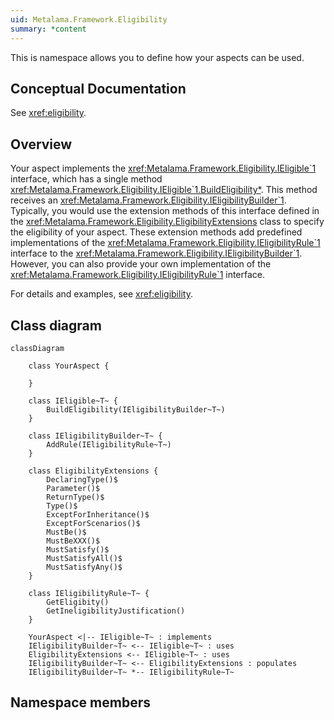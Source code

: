 ```yaml
---
uid: Metalama.Framework.Eligibility
summary: *content
---
```

This is namespace allows you to define how your aspects can be used. 

## Conceptual Documentation

See <xref:eligibility>.

## Overview

Your aspect implements the <xref:Metalama.Framework.Eligibility.IEligible`1> interface, which has a single method <xref:Metalama.Framework.Eligibility.IEligible`1.BuildEligibility*>. This method receives an <xref:Metalama.Framework.Eligibility.IEligibilityBuilder`1>. Typically, you would use the extension methods of this interface defined in the <xref:Metalama.Framework.Eligibility.EligibilityExtensions> class to specify the eligibility of your aspect. These extension methods add predefined implementations of the <xref:Metalama.Framework.Eligibility.IEligibilityRule`1> interface to the <xref:Metalama.Framework.Eligibility.IEligibilityBuilder`1>. However, you can also provide your own implementation of the <xref:Metalama.Framework.Eligibility.IEligibilityRule`1> interface.

For details and examples, see <xref:eligibility>.

## Class diagram

```mermaid
classDiagram

    class YourAspect {

    }

    class IEligible~T~ {
        BuildEligibility(IEligibilityBuilder~T~)
    }

    class IEligibilityBuilder~T~ {
        AddRule(IEligibilityRule~T~)
    }

    class EligibilityExtensions {
        DeclaringType()$
        Parameter()$
        ReturnType()$
        Type()$
        ExceptForInheritance()$
        ExceptForScenarios()$
        MustBe()$
        MustBeXXX()$
        MustSatisfy()$
        MustSatisfyAll()$
        MustSatisfyAny()$
    }

    class IEligibilityRule~T~ {
        GetEligibity()
        GetIneligibilityJustification()
    }

    YourAspect <|-- IEligible~T~ : implements
    IEligibilityBuilder~T~ <-- IEligible~T~ : uses
    EligibilityExtensions <-- IEligible~T~ : uses
    IEligibilityBuilder~T~ <-- EligibilityExtensions : populates
    IEligibilityBuilder~T~ *-- IEligibilityRule~T~

```

## Namespace members